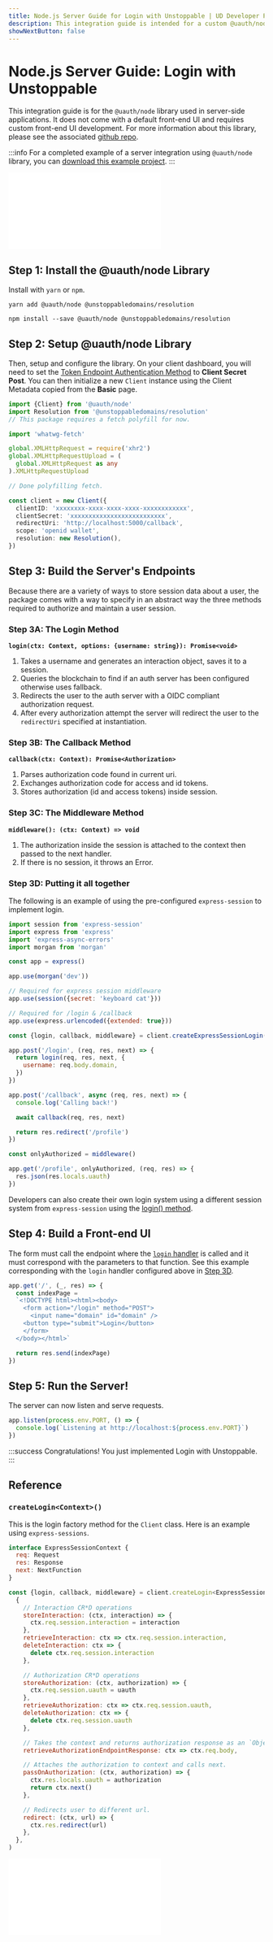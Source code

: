 ```yaml
---
title: Node.js Server Guide for Login with Unstoppable | UD Developer Portal
description: This integration guide is intended for a custom @uauth/node integration for server-side applications and does not come with a default front-end UI.
showNextButton: false
---
```


# Node.js Server Guide: Login with Unstoppable

This integration guide is for the `@uauth/node` library used in server-side applications. It does not come with a default front-end UI and requires custom front-end UI development. For more information about this library, please see the associated [github repo](https://github.com/unstoppabledomains/uauth/tree/main/packages/node).

:::info
For a completed example of a server integration using `@uauth/node` library, you can [download this example project](https://github.com/unstoppabledomains/uauth/tree/main/examples/server).
:::

<embed src="/snippets/_login-mainnet-warning.md" />

## Step 1: Install the @uauth/node Library

Install with `yarn` or `npm`.

```shell yarn
yarn add @uauth/node @unstoppabledomains/resolution
```

```shell npm
npm install --save @uauth/node @unstoppabledomains/resolution
```

## Step 2: Setup @uauth/node Library

Then, setup and configure the library. On your client dashboard, you will need to set the [Token Endpoint Authentication Method](/login-with-unstoppable/login-integration-guides/login-client-configuration/#token-endpoint-authentication-method) to **Client Secret Post**. You can then initialize a new `Client` instance using the Client Metadata copied from the **Basic** page.

```typescript
import {Client} from '@uauth/node'
import Resolution from '@unstoppabledomains/resolution'
// This package requires a fetch polyfill for now.

import 'whatwg-fetch'

global.XMLHttpRequest = require('xhr2')
global.XMLHttpRequestUpload = (
  global.XMLHttpRequest as any
).XMLHttpRequestUpload

// Done polyfilling fetch.

const client = new Client({
  clientID: 'xxxxxxxx-xxxx-xxxx-xxxx-xxxxxxxxxxxx',
  clientSecret: 'xxxxxxxxxxxxxxxxxxxxxxxxxx',
  redirectUri: 'http://localhost:5000/callback',
  scope: 'openid wallet',
  resolution: new Resolution(),
})
```

## Step 3: Build the Server's Endpoints

Because there are a variety of ways to store session data about a user, the package comes with a way to specify in an abstract way the three methods required to authorize and maintain a user session.

### Step 3A: The Login Method

**`login(ctx: Context, options: {username: string}): Promise<void>`**

1. Takes a username and generates an interaction object, saves it to a session.
2. Queries the blockchain to find if an auth server has been configured otherwise uses fallback.
3. Redirects the user to the auth server with a OIDC compliant authorization request.
4. After every authorization attempt the server will redirect the user to the `redirectUri` specified at instantiation.

### Step 3B: The Callback Method

**`callback(ctx: Context): Promise<Authorization>`**

1. Parses authorization code found in current uri.
2. Exchanges authorization code for access and id tokens.
3. Stores authorization (id and access tokens) inside session.

### Step 3C: The Middleware Method

**`middleware(): (ctx: Context) => void`**

1. The authorization inside the session is attached to the context then passed to the next handler.
2. If there is no session, it throws an Error.

### Step 3D: Putting it all together

The following is an example of using the pre-configured `express-session` to implement login.

```javascript
import session from 'express-session'
import express from 'express'
import 'express-async-errors'
import morgan from 'morgan'

const app = express()

app.use(morgan('dev'))

// Required for express session middleware
app.use(session({secret: 'keyboard cat'}))

// Required for /login & /callback
app.use(express.urlencoded({extended: true}))

const {login, callback, middleware} = client.createExpressSessionLogin()

app.post('/login', (req, res, next) => {
  return login(req, res, next, {
    username: req.body.domain,
  })
})

app.post('/callback', async (req, res, next) => {
  console.log('Calling back!')

  await callback(req, res, next)

  return res.redirect('/profile')
})

const onlyAuthorized = middleware()

app.get('/profile', onlyAuthorized, (req, res) => {
  res.json(res.locals.uauth)
})
```

Developers can also create their own login system using a different session system from `express-session` using the [login() method](#step-3a-the-login-method).

## Step 4: Build a Front-end UI

The form must call the endpoint where the [`login` handler](node-js-server-guide.md#step-3a-the-login-method) is called and it must correspond with the parameters to that function. See this example corresponding with the `login` handler configured above in [Step 3D](node-js-server-guide.md#step-3d-putting-it-all-together).

```javascript
app.get('/', (_, res) => {
  const indexPage = 
  `<!DOCTYPE html><html><body>
    <form action="/login" method="POST">
      <input name="domain" id="domain" />
    <button type="submit">Login</button>
    </form>
  </body></html>`

  return res.send(indexPage)
})
```

## Step 5: Run the Server!

The server can now listen and serve requests.

```javascript
app.listen(process.env.PORT, () => {
  console.log(`Listening at http://localhost:${process.env.PORT}`)
})
```

:::success Congratulations!
You just implemented Login with Unstoppable.
:::

## Reference

### `createLogin<Context>()`

This is the login factory method for the `Client` class. Here is an example using `express-sessions`.

```javascript
interface ExpressSessionContext {
  req: Request
  res: Response
  next: NextFunction
}

const {login, callback, middleware} = client.createLogin<ExpressSessionContext>(
  {
    // Interaction CR*D operations
    storeInteraction: (ctx, interaction) => {
      ctx.req.session.interaction = interaction
    },
    retrieveInteraction: ctx => ctx.req.session.interaction,
    deleteInteraction: ctx => {
      delete ctx.req.session.interaction
    },

    // Authorization CR*D operations
    storeAuthorization: (ctx, authorization) => {
      ctx.req.session.uauth = uauth
    },
    retrieveAuthorization: ctx => ctx.req.session.uauth,
    deleteAuthorization: ctx => {
      delete ctx.req.session.uauth
    },

    // Takes the context and returns authorization response as an `Object`.
    retrieveAuthorizationEndpointResponse: ctx => ctx.req.body,

    // Attaches the authorization to context and calls next.
    passOnAuthorization: (ctx, authorization) => {
      ctx.res.locals.uauth = authorization
      return ctx.next()
    },

    // Redirects user to different url.
    redirect: (ctx, url) => {
      ctx.res.redirect(url)
    },
  },
)
```

<embed src="/snippets/_login-paths-next.md" />